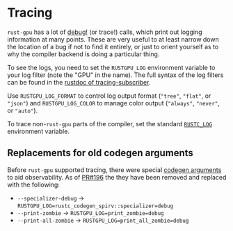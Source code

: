 # Tracing

`rust-gpu` has a lot of [debug!](https://docs.rs/tracing/0.1/tracing/macro.debug.html)
(or trace!) calls, which print out logging information at many points. These are very
useful to at least narrow down the location of a bug if not to find it entirely, or just
to orient yourself as to why the compiler backend is doing a particular thing.

To see the logs, you need to set the `RUSTGPU_LOG` environment variable to your log filter (note the "GPU" in the name). The full syntax of the log filters can be found in the [rustdoc of tracing-subscriber](https://docs.rs/tracing-subscriber/0.2.24/tracing_subscriber/filter/struct.EnvFilter.html#directives).

Use `RUSTGPU_LOG_FORMAT` to control log output format (`"tree"`, `"flat"`, or `"json"`) and `RUSTGPU_LOG_COLOR` to manage color output (`"always"`, `"never"`, or `"auto"`).

To trace non-`rust-gpu` parts of the compiler, set the standard [`RUSTC_LOG`](https://rustc-dev-guide.rust-lang.org/tracing.html) environment variable.

## Replacements for old codegen arguments

Before `rust-gpu` supported tracing, there were special [codegen
arguments](./codegen-args.md) to aid observability. As of
[PR#196](https://github.com/Rust-GPU/rust-gpu/pull/196) the they
have been removed and replaced with the following:

- `--specializer-debug` &rarr; `RUSTGPU_LOG=rustc_codegen_spirv::specializer=debug`
- `--print-zombie` &rarr; `RUSTGPU_LOG=print_zombie=debug`
- `--print-all-zombie` &rarr; `RUSTGPU_LOG=print_all_zombie=debug`
